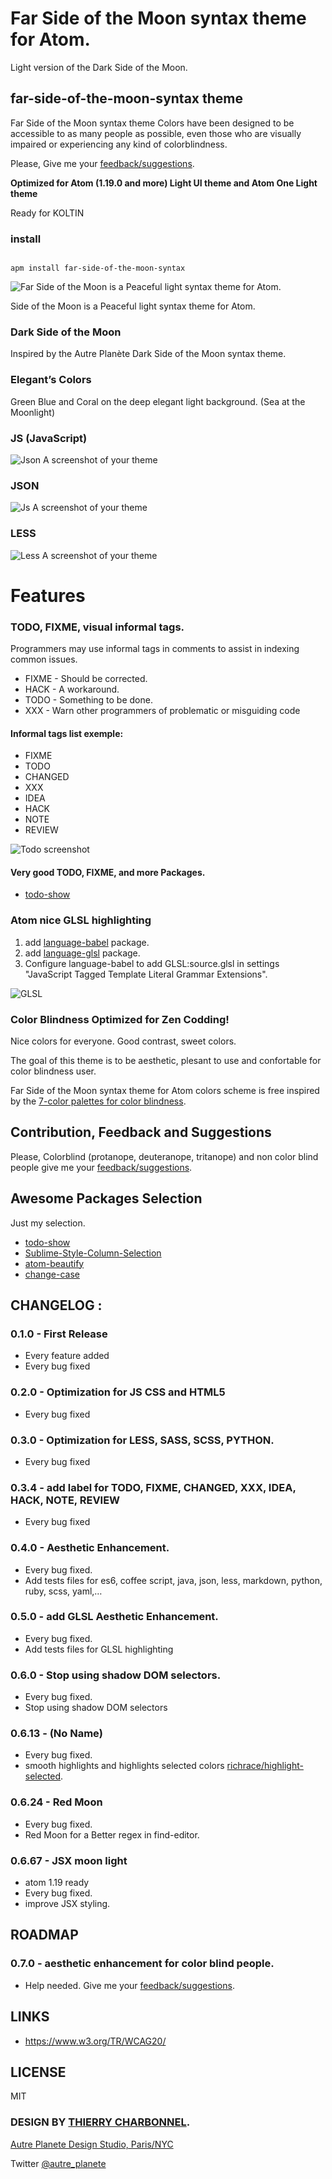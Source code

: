 # Far Side of the Moon syntax theme for Atom.

Light version of the Dark Side of the Moon.

## far-side-of-the-moon-syntax theme

Far Side of the Moon syntax theme Colors have been designed to be accessible to as many people as possible, even those who are visually impaired or experiencing any kind of colorblindness.

Please, Give me your [feedback/suggestions](https://github.com/thierryc/far-side-of-the-moon-syntax/issues).

**Optimized for Atom (1.19.0 and more) Light UI theme and Atom One Light theme**

Ready for KOLTIN

### install

```ssh

apm install far-side-of-the-moon-syntax

```

![Far Side of the Moon is a Peaceful light syntax theme for Atom.](https://raw.githubusercontent.com/thierryc/far-side-of-the-moon-syntax/master/img/home.png)

Side of the Moon is a Peaceful light syntax theme for Atom.

### Dark Side of the Moon

Inspired by the Autre Planète Dark Side of the Moon syntax theme.

### Elegant’s Colors

Green Blue and Coral on the deep elegant light background. (Sea at the Moonlight)

### JS (JavaScript)

![Json A screenshot of your theme](https://raw.githubusercontent.com/thierryc/far-side-of-the-moon-syntax/master/img/js_screen.png)

### JSON

![Js A screenshot of your theme](https://raw.githubusercontent.com/thierryc/far-side-of-the-moon-syntax/master/img/json_screen.png)

### LESS

![Less A screenshot of your theme](https://raw.githubusercontent.com/thierryc/far-side-of-the-moon-syntax/master/img/less_screen.png)

# Features

### TODO, FIXME, visual informal tags.

Programmers may use informal tags in comments to assist in indexing common issues.

* FIXME - Should be corrected.
* HACK - A workaround.
* TODO - Something to be done.
* XXX - Warn other programmers of problematic or misguiding code

#### Informal tags list exemple:

* FIXME
* TODO
* CHANGED
* XXX
* IDEA
* HACK
* NOTE
* REVIEW

![Todo screenshot](https://raw.githubusercontent.com/thierryc/far-side-of-the-moon-syntax/master/img/less_screen_todo.png)

#### Very good TODO, FIXME, and more Packages.

  * [todo-show](https://atom.io/packages/todo-show)

### Atom nice GLSL highlighting

1. add [language-babel](https://atom.io/packages/language-babel) package.
2. add [language-glsl](https://atom.io/packages/language-glsl) package.
3. Configure language-babel to add GLSL:source.glsl in settings "JavaScript Tagged Template Literal Grammar Extensions".

![GLSL](https://raw.githubusercontent.com/thierryc/far-side-of-the-moon-syntax/master/img/js-glsl.png)

### Color Blindness Optimized for Zen Codding!

Nice colors for everyone. Good contrast, sweet colors.

The goal of this  theme  is to be aesthetic, plesant to use and confortable for color blindness user.

Far Side of the Moon syntax theme for Atom colors scheme is free inspired by the [7-color palettes for color blindness](http://mkweb.bcgsc.ca/colorblind/).

## Contribution, Feedback and Suggestions

Please, Colorblind (protanope, deuteranope, tritanope) and non color blind people give me your [feedback/suggestions](https://github.com/thierryc/far-side-of-the-moon-syntax/issues).

## Awesome Packages Selection

Just my selection.

  * [todo-show](https://atom.io/packages/todo-show)
  * [Sublime-Style-Column-Selection](https://atom.io/packages/Sublime-Style-Column-Selection)
  * [atom-beautify](https://atom.io/packages/atom-beautify)
  * [change-case](https://atom.io/packages/change-case)

## CHANGELOG :

### 0.1.0 - First Release
* Every feature added
* Every bug fixed

### 0.2.0 - Optimization for JS CSS and HTML5
* Every bug fixed

### 0.3.0 - Optimization for LESS, SASS, SCSS, PYTHON.
* Every bug fixed

### 0.3.4 - add label for TODO, FIXME, CHANGED, XXX, IDEA, HACK, NOTE, REVIEW
* Every bug fixed

### 0.4.0 - Aesthetic Enhancement.
* Every bug fixed.
* Add tests files for es6, coffee script, java, json, less, markdown, python, ruby, scss, yaml,…

### 0.5.0 - add GLSL Aesthetic Enhancement.
* Every bug fixed.
* Add tests files for GLSL highlighting

### 0.6.0 - Stop using shadow DOM selectors.
* Every bug fixed.
* Stop using shadow DOM selectors

### 0.6.13 - (No Name)
* Every bug fixed.
* smooth highlights and highlights selected colors [richrace/highlight-selected](https://atom.io/packages/highlight-selected).

### 0.6.24 - Red Moon
* Every bug fixed.
* Red Moon for a Better regex in find-editor.

### 0.6.67 - JSX moon light
* atom 1.19 ready
* Every bug fixed.
* improve JSX styling.


## ROADMAP

### 0.7.0 - aesthetic enhancement for color blind people.
* Help needed. Give me your [feedback/suggestions](https://github.com/thierryc/far-side-of-the-moon-syntax/issues).

## LINKS

* https://www.w3.org/TR/WCAG20/

## LICENSE

MIT

### DESIGN BY [THIERRY CHARBONNEL](htt://www.anotherplanet.io).

[Autre Planete Design Studio, Paris/NYC](http://www.autreplanete.com/)

Twitter [@autre_planete](https://twitter.com/autre_planete)
